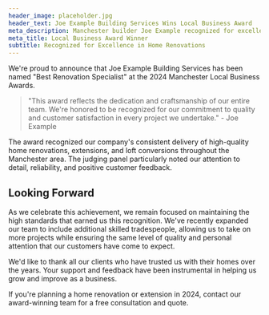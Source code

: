 ```yaml
---
header_image: placeholder.jpg
header_text: Joe Example Building Services Wins Local Business Award
meta_description: Manchester builder Joe Example recognized for excellence in home renovations and extensions
meta_title: Local Business Award Winner
subtitle: Recognized for Excellence in Home Renovations
---
```


We're proud to announce that Joe Example Building Services has been named "Best Renovation Specialist" at the 2024 Manchester Local Business Awards.

> "This award reflects the dedication and craftsmanship of our entire team. We're honored to be recognized for our commitment to quality and customer satisfaction in every project we undertake." - Joe Example

The award recognized our company's consistent delivery of high-quality home renovations, extensions, and loft conversions throughout the Manchester area. The judging panel particularly noted our attention to detail, reliability, and positive customer feedback.

## Looking Forward

As we celebrate this achievement, we remain focused on maintaining the high standards that earned us this recognition. We've recently expanded our team to include additional skilled tradespeople, allowing us to take on more projects while ensuring the same level of quality and personal attention that our customers have come to expect.

We'd like to thank all our clients who have trusted us with their homes over the years. Your support and feedback have been instrumental in helping us grow and improve as a business.

If you're planning a home renovation or extension in 2024, contact our award-winning team for a free consultation and quote.